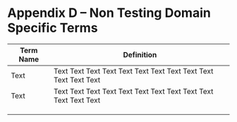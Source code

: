 # Appendix D – Non Testing Domain Specific Terms

| **Term Name** | **Definition**                                                   |
| ------------- | ---------------------------------------------------------------- |
| Text          | Text Text Text Text Text Text Text Text Text Text Text Text Text |
| Text          | Text Text Text Text Text Text Text Text Text Text Text Text Text |
|               |                                                                  |
|               |                                                                  |
|               |                                                                  |